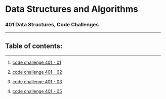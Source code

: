 # Data Structures and Algorithms


### 401 Data Structures, Code Challenges
---
## Table of contents:
---

1. [code challenge 401 - 01](401-challenges/code-challenge-401/README.md)

2. [code challenge 401 - 02](401-challenges/codeChalleneg-401-02/README.md)

3. [code challenge 401 - 03](401-challenges/code-challenge-401-03/README.md)

4. [code challenge 401 - 05](401-challenges/code-challenge-401-05/README.md)



